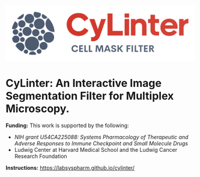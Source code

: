 ![alt text](https://github.com/labsyspharm/cylinter/blob/master/docs/logo.png?raw=true)

# CyLinter: An Interactive Image Segmentation Filter for Multiplex Microscopy.

**Funding:** This work is supported by the following:

* *NIH grant U54CA225088: Systems Pharmacology of Therapeutic and Adverse Responses to Immune Checkpoint and Small Molecule Drugs*
* Ludwig Center at Harvard Medical School and the Ludwig Cancer Research Foundation

**Instructions:** https://labsyspharm.github.io/cylinter/
